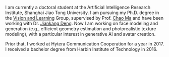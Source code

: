 I am currently a doctoral student at the Artificial Intelligence Research Institute, Shanghai Jiao Tong University. I am pursuing my Ph.D. degree in the [Vision and Learning](https://vision.sjtu.edu.cn/group.html) Group, supervised by Prof. [Chao Ma](https://vision.sjtu.edu.cn/) and have been working with Dr. [Jiankang Deng](https://jiankangdeng.github.io/). Now I am working on face modeling and generation (e.g., efficient geometry estimation and photorealistic texture modeling), with a particular interest in generative AI and avatar creation.

Prior that, I worked at Hytera Communication Cooperation for a year in 2017. I received a bachelor degree from Harbin Institute of Technology in 2016.
